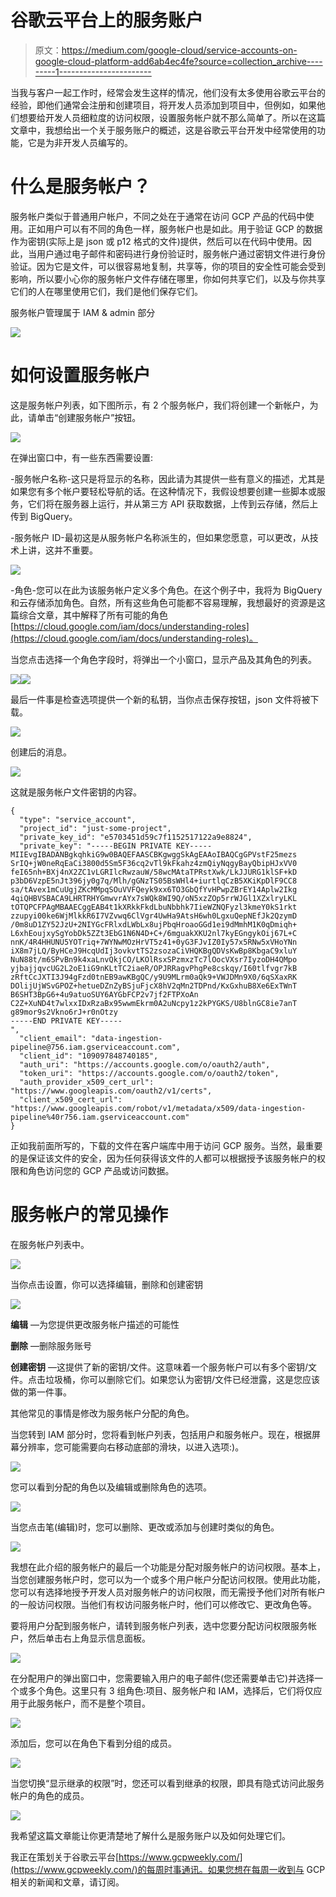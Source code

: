 # 谷歌云平台上的服务账户

> 原文：<https://medium.com/google-cloud/service-accounts-on-google-cloud-platform-add6ab4ec4fe?source=collection_archive---------1----------------------->

当我与客户一起工作时，经常会发生这样的情况，他们没有太多使用谷歌云平台的经验，即他们通常会注册和创建项目，将开发人员添加到项目中，但例如，如果他们想要给开发人员细粒度的访问权限，设置服务帐户就不那么简单了。所以在这篇文章中，我想给出一个关于服务账户的概述，这是谷歌云平台开发中经常使用的功能，它是为非开发人员编写的。

# 什么是服务帐户？

服务帐户类似于普通用户帐户，不同之处在于通常在访问 GCP 产品的代码中使用。正如用户可以有不同的角色一样，服务帐户也是如此。用于验证 GCP 的数据作为密钥(实际上是 json 或 p12 格式的文件)提供，然后可以在代码中使用。因此，当用户通过电子邮件和密码进行身份验证时，服务帐户通过密钥文件进行身份验证。因为它是文件，可以很容易地复制，共享等，你的项目的安全性可能会受到影响，所以要小心你的服务帐户文件存储在哪里，你如何共享它们，以及与你共享它们的人在哪里使用它们，我们是他们保存它们。

服务帐户管理属于 IAM & admin 部分

![](img/fdb5851f400a3d06c753490caaf74e7a.png)

# 如何设置服务帐户

这是服务帐户列表，如下图所示，有 2 个服务帐户，我们将创建一个新帐户，为此，请单击“创建服务帐户”按钮。

![](img/db0d63d3f3cab69164ec30b04bfca6df.png)

在弹出窗口中，有一些东西需要设置:

-服务帐户名称-这只是将显示的名称，因此请为其提供一些有意义的描述，尤其是如果您有多个帐户要轻松导航的话。在这种情况下，我假设想要创建一些脚本或服务，它们将在服务器上运行，并从第三方 API 获取数据，上传到云存储，然后上传到 BigQuery。

-服务帐户 ID-最初这是从服务帐户名称派生的，但如果您愿意，可以更改，从技术上讲，这并不重要。

![](img/d105aecca3d91b8570fa3f35d3b39f3e.png)

-角色-您可以在此为该服务帐户定义多个角色。在这个例子中，我将为 BigQuery 和云存储添加角色。自然，所有这些角色可能都不容易理解，我想最好的资源是这篇综合文章，其中解释了所有可能的角色[https://cloud.google.com/iam/docs/understanding-roles](https://cloud.google.com/iam/docs/understanding-roles)。

当您点击选择一个角色字段时，将弹出一个小窗口，显示产品及其角色的列表。

![](img/617e8b7db211d7be67e88e1e242415be.png)![](img/99819f6fef835e18ce4ebd8cbf205ab8.png)

最后一件事是检查选项提供一个新的私钥，当你点击保存按钮，json 文件将被下载。

![](img/a53ae7c1ed67c6e37d0178e0578d2487.png)

创建后的消息。

![](img/1ed0f0f82ab1a2c39fad1d88bfea7204.png)

这就是服务帐户文件密钥的内容。

```
{
  "type": "service_account",
  "project_id": "just-some-project",
  "private_key_id": "e5703451d59c7f1152517122a9e8824",
  "private_key": "-----BEGIN PRIVATE KEY-----
MIIEvgIBADANBgkqhkiG9w0BAQEFAASCBKgwggSkAgEAAoIBAQCgGPVstF25mezs
SrIQ+jW0neRqEaCi3800d5Sm5F36cq2vTl9kFkahz4zmQiyNqgyBayQbipHJxVV0
feI65nh+BXj4nX2ZC1vLGRIlcRwzauW/58wcMAtaTPRstXwk/LkJJURG1klSF+kD
p3bD6VzpE5nJt396jy0g7q/Mlh/gGNzTS05BsWHl4+iurtlqCzB5XKiKpDlF9CC8
sa/tAvex1mCuUgjZKcMMpqSOuVVFQeyk9xx6TO3GbQfYvHPwpZBrEY14Aplw2Ikg
4qiQHBVSBACA9LHRTRHYGmwvrAYx7sWQk8WI9Q/oN5xzZOp5rrWJGl1XZxlryLKL
tOTQPCFPAgMBAAECggEAB4t1kXRkkFkdLbuNbbhk7IieWZNQFyzl3kmeY0kS1rkt
zzupyi00ke6WjMlkkR6I7VZvwq6ClVgr4UwHa9AtsH6wh0LgxuQepNEfJk2QzymD
/0m8uD1ZY52JzU+2NIYGcFRlxdLWbLx8ujPbqHroaoGGd1ei9dMmhM1K0qDmiqh+
L6xhEoujxySgYobDk5ZZt3EbG1N6N4D+C+/6mguakXKU2nl7kyEGngykOij67L+C
nnK/4R4HHUNU5YOTriq+7WYNwMOzHrVT5z41+0yG3FJvIZ0Iy57x5RNw5xVHoYNn
iX8m7jLQ/ByHCeJ9HcqUdIj3ovkvtTS2zsozaCiVHQKBgQDVsKwBp8KbgaC9xluY
NuN88t/m6SPvBn9k4xaLnvQkjCO/LKOlRsxSPzmxzTc7lOocVXsr7IyzoDH4QMpo
yjbajjqvcUG2L2oE1iG9nKLtTC2iaeR/OPJRRagvPhgPe8cskqy/I60tlfvgr7kB
zRftCcJXTI3J94gFzd0tnEB9awKBgQC/y9U9MLrm0aQk9+VWJDMn9X0/6qSXaxRK
DOlijUjWSvGPOZ+hetueDZnZyBSjuFjcX8hV2qMn2TDPnd/KxGxhuB8Xe6ExTWnT
B6SHT3BpG6+4u9atuoSUY6AYGbFCP2v7jf2FTPXoAn
C2Z+XuND4t7wlxxIDxRzaBx95wwmEkrm0A2uNcpy1z2kPYGKS/U8blnGC8ie7anT
g89mor9s2Vkno6rJ+r0nOtzy
-----END PRIVATE KEY-----
",
  "client_email": "data-ingestion-pipeline@756.iam.gserviceaccount.com",
  "client_id": "109097848740185",
  "auth_uri": "https://accounts.google.com/o/oauth2/auth",
  "token_uri": "https://accounts.google.com/o/oauth2/token",
  "auth_provider_x509_cert_url": "https://www.googleapis.com/oauth2/v1/certs",
  "client_x509_cert_url": "https://www.googleapis.com/robot/v1/metadata/x509/data-ingestion-pipeline%40r756.iam.gserviceaccount.com"
}
```

正如我前面所写的，下载的文件在客户端库中用于访问 GCP 服务。当然，最重要的是保证该文件的安全，因为任何获得该文件的人都可以根据授予该服务帐户的权限和角色访问您的 GCP 产品或访问数据。

# 服务帐户的常见操作

在服务帐户列表中。

![](img/9f343b678c4c1708409966911e17a9fc.png)

当你点击设置，你可以选择编辑，删除和创建密钥

![](img/05e28683af46ddb0bfeb7eaa539cd527.png)

**编辑** —为您提供更改服务帐户描述的可能性

**删除** —删除服务账号

**创建密钥** —这提供了新的密钥/文件。这意味着一个服务帐户可以有多个密钥/文件。点击垃圾桶，你可以删除它们。如果您认为密钥/文件已经泄露，这是您应该做的第一件事。

其他常见的事情是修改为服务帐户分配的角色。

当您转到 IAM 部分时，您将看到帐户列表，包括用户和服务帐户。现在，根据屏幕分辨率，您可能需要向右移动底部的滑块，以进入选项:)。

![](img/40a5a9c8c95390688226aae4d443b933.png)

您可以看到分配的角色以及编辑或删除角色的选项。

![](img/53890aec4a55fda21f62e5dfde8b4df7.png)

当您点击笔(编辑)时，您可以删除、更改或添加与创建时类似的角色。

![](img/a4a097ed55025f5803a1aa829e779955.png)

我想在此介绍的服务帐户的最后一个功能是分配对服务帐户的访问权限。基本上，当您创建服务帐户时，您可以为一个或多个用户帐户分配访问权限。使用此功能，您可以有选择地授予开发人员对服务帐户的访问权限，而无需授予他们对所有帐户的一般访问权限。当他们有权访问服务帐户时，他们可以修改它、更改角色等。

要将用户分配到服务帐户，请转到服务帐户列表，选中您要分配访问权限服务帐户，然后单击右上角显示信息面板。

![](img/17206873f7c58ae8e69d5ef5cba849ca.png)

在分配用户的弹出窗口中，您需要输入用户的电子邮件(您还需要单击它)并选择一个或多个角色。这里只有 3 组角色:项目、服务帐户和 IAM，选择后，它们将仅应用于此服务帐户，而不是整个项目。

![](img/b45d3a8218ba3e49efa164cf0b5ffe2f.png)

添加后，您可以在角色下看到分组的成员。

![](img/f4fecf7870186c9c9eff8197451a1a2a.png)

当您切换“显示继承的权限”时，您还可以看到继承的权限，即具有隐式访问此服务帐户的角色的成员。

![](img/3ffbf625a04211f1a57286088584e967.png)

我希望这篇文章能让你更清楚地了解什么是服务账户以及如何处理它们。

我正在策划关于谷歌云平台[https://www.gcpweekly.com/](https://www.gcpweekly.com/)的每周时事通讯。如果您想在每周一收到与 GCP 相关的新闻和文章，请订阅。